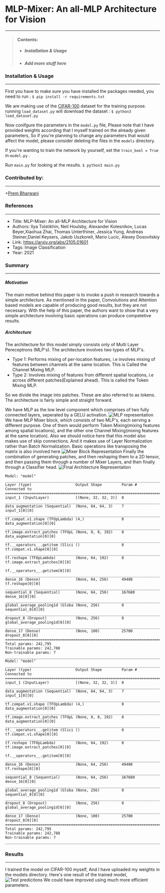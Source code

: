 # MLP-Mixer: An all-MLP Architecture for Vision
---
> #### Contents:
> - ##### Installation & Usage
> - ##### Add more stuff here

### Installation & Usage
---
First you have to make sure you have installed the packages needed, you need to run :
`$ pip install -r requirements.txt`

We are making use of the [CIFAR-100](https://www.cs.toronto.edu/~kriz/cifar.html) dataset for the training purpose. running `load_dataset.py` will download the dataset :
`$ python3 load_dataset.py`

Now conifgure the parameters in the `model.py` file, Please note that I have provided weights according that I myself trained on the already given parameters, So if you're planning to change any parameters that would affect the model, please consider deleting the files in the `models` directory. 

If you're wanting to train the network by yourself, set the `train_bool = True` in `model.py` .

Run `main.py` for looking at the results.
`$ python3 main.py`
### Contributed by:
---
+[Prem Bharwani](https://github.com/prembharwani)
### References
---
* Title: MLP-Mixer: An all-MLP Architecture for Vision
* Authors: Ilya Tolstikhin, Neil Houlsby, Alexander Kolesnikov, Lucas Beyer,Xiaohua Zhai, Thomas Unterthiner, Jessica Yung, Andreas Steiner,Daniel Keysers, Jakob Uszkoreit, Mario Lucic, Alexey Dosovitskiy
* Link: https://arxiv.org/abs/2105.01601
* Tags: Image Classification
* Year: 2021

### Summary
---
##### Motivation 
The main motive behind this paper is to invoke a push in research towards a simple architecture. As mentioned in the paper, Convolutions and Attention based models are capable of producing good results, but they are not necessary. With the help of this paper, the authors want to show that a very simple architecture involving basic operations can produce competetive results.

##### Architecture

The architecture for this model simply consists only of Multi Layer Pereceptrons (MLP's). The architecture involves two types of MLP's. 
* Type 1: Performs mixing of per-location features, i.e involves mixing of features between channels at the same location. This is Called the Channel Mixing MLP.
* Type 2: Involves mixing of features from different spatial locations, i.e across different patches(Explained ahead). This is called the Token Mixing MLP.

So we divide the image into patches. These are also referred to as tokens. The architecture is fairly simple and straight forward.

We have MLP as the low level component which comprises of two fully connected layers, seperated by a GELU activation.
![MLP representation](/classification/MLP-Mixer_tensorflow/assets/MLP.png "MLP Block Representation")
We have MLP Mixer block, which consists of two MLP's, each serving a different purpose. One of them would perform Token Mixing(mixing features among spatial locations), and the other one Channel Mixing(mixing features at the same location). Also we should notice here that this model also makes use of skip connections. And it makes use of Layer Normalization rather than Batch Normalization. Basic operations like transposing the matrix is also involved here
![Mixer Block Representation](/classification/MLP-Mixer_tensorflow/assets/mixer_block.png "Mixer Layer Representation")
Finally the combination of generating patches, and then reshaping them to a 2D tensor, and then passing them through a number of Mixer Layers, and then finally through a Classifier head.
![Final Architecture Representation](/classification/MLP-Mixer_tensorflow/assets/final_layer.png "Final Architecture Representation")

```
Model: "model"
__________________________________________________________________________________________________
Layer (type)                    Output Shape         Param #     Connected to                     
==================================================================================================
input_1 (InputLayer)            [(None, 32, 32, 3)]  0                                            
__________________________________________________________________________________________________
data_augmentation (Sequential)  (None, 64, 64, 3)    7           input_1[0][0]                    
__________________________________________________________________________________________________
tf.compat.v1.shape (TFOpLambda) (4,)                 0           data_augmentation[0][0]          
__________________________________________________________________________________________________
tf.image.extract_patches (TFOpL (None, 8, 8, 192)    0           data_augmentation[0][0]          
__________________________________________________________________________________________________
tf.__operators__.getitem (Slici ()                   0           tf.compat.v1.shape[0][0]         
__________________________________________________________________________________________________
tf.reshape (TFOpLambda)         (None, 64, 192)      0           tf.image.extract_patches[0][0]   
                                                                 tf.__operators__.getitem[0][0]   
__________________________________________________________________________________________________
dense_16 (Dense)                (None, 64, 256)      49408       tf.reshape[0][0]                 
__________________________________________________________________________________________________
sequential_8 (Sequential)       (None, 64, 256)      167680      dense_16[0][0]                   
__________________________________________________________________________________________________
global_average_pooling1d (Globa (None, 256)          0           sequential_8[0][0]               
__________________________________________________________________________________________________
dropout_8 (Dropout)             (None, 256)          0           global_average_pooling1d[0][0]   
__________________________________________________________________________________________________
dense_17 (Dense)                (None, 100)          25700       dropout_8[0][0]                  
==================================================================================================
Total params: 242,795
Trainable params: 242,788
Non-trainable params: 7
__________________________________________________________________________________________________
Model: "model"
__________________________________________________________________________________________________
Layer (type)                    Output Shape         Param #     Connected to                     
==================================================================================================
input_1 (InputLayer)            [(None, 32, 32, 3)]  0                                            
__________________________________________________________________________________________________
data_augmentation (Sequential)  (None, 64, 64, 3)    7           input_1[0][0]                    
__________________________________________________________________________________________________
tf.compat.v1.shape (TFOpLambda) (4,)                 0           data_augmentation[0][0]          
__________________________________________________________________________________________________
tf.image.extract_patches (TFOpL (None, 8, 8, 192)    0           data_augmentation[0][0]          
__________________________________________________________________________________________________
tf.__operators__.getitem (Slici ()                   0           tf.compat.v1.shape[0][0]         
__________________________________________________________________________________________________
tf.reshape (TFOpLambda)         (None, 64, 192)      0           tf.image.extract_patches[0][0]   
                                                                 tf.__operators__.getitem[0][0]   
__________________________________________________________________________________________________
dense_16 (Dense)                (None, 64, 256)      49408       tf.reshape[0][0]                 
__________________________________________________________________________________________________
sequential_8 (Sequential)       (None, 64, 256)      167680      dense_16[0][0]                   
__________________________________________________________________________________________________
global_average_pooling1d (Globa (None, 256)          0           sequential_8[0][0]               
__________________________________________________________________________________________________
dropout_8 (Dropout)             (None, 256)          0           global_average_pooling1d[0][0]   
__________________________________________________________________________________________________
dense_17 (Dense)                (None, 100)          25700       dropout_8[0][0]                  
==================================================================================================
Total params: 242,795
Trainable params: 242,788
Non-trainable params: 7
__________________________________________________________________________________________________
```

### Results
---
I trained the model on CIFAR-100 myself, And I have uploaded my weights in the models directory.
Here's one result of the trained model,
![Test predicitons](/classification/MLP-Mixer_tensorflow/assets/test.png "Test Prediction")
We could have improved using much more efficient parameters.

